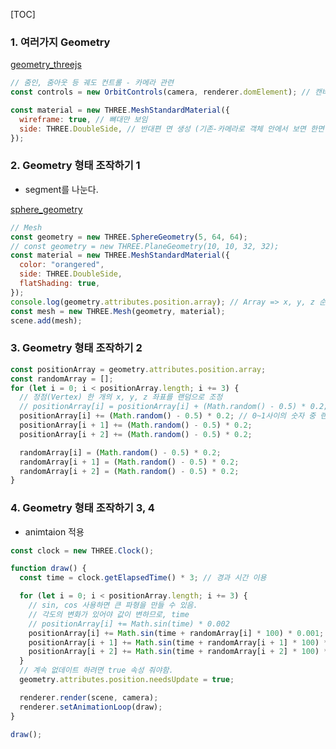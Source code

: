 [TOC]

### 1. 여러가지 Geometry

[geometry_threejs](https://threejs.org/docs/index.html?q=geometry#api/en/geometries/BoxGeometry)

```js
// 줌인, 줌아웃 등 궤도 컨트롤 - 카메라 관련
const controls = new OrbitControls(camera, renderer.domElement); // 캔버스 객체 (renderer.domElement)

const material = new THREE.MeshStandardMaterial({
  wireframe: true, // 뼈대만 보임
  side: THREE.DoubleSide, // 반대편 면 생성 (기존-카메라로 객체 안에서 보면 한면밖에 안보임)
});
```

### 2. Geometry 형태 조작하기 1

- segment를 나눈다.

[sphere_geometry](https://threejs.org/docs/index.html?q=geometry#api/en/geometries/SphereGeometry)

```js
// Mesh
const geometry = new THREE.SphereGeometry(5, 64, 64);
// const geometry = new THREE.PlaneGeometry(10, 10, 32, 32);
const material = new THREE.MeshStandardMaterial({
  color: "orangered",
  side: THREE.DoubleSide,
  flatShading: true,
});
console.log(geometry.attributes.position.array); // Array => x, y, z 순서대로 나옴 (점개수 * 3)
const mesh = new THREE.Mesh(geometry, material);
scene.add(mesh);
```

### 3. Geometry 형태 조작하기 2

```js
const positionArray = geometry.attributes.position.array;
const randomArray = [];
for (let i = 0; i < positionArray.length; i += 3) {
  // 정점(Vertex) 한 개의 x, y, z 좌표를 랜덤으로 조정
  // positionArray[i] = positionArray[i] + (Math.random() - 0.5) * 0.2;
  positionArray[i] += (Math.random() - 0.5) * 0.2; // 0~1사이의 숫자 중 랜덤 (값이 커져서 무조건 오른쪽으로 가므로, -0.5를 해줘 분포시킴)
  positionArray[i + 1] += (Math.random() - 0.5) * 0.2;
  positionArray[i + 2] += (Math.random() - 0.5) * 0.2;

  randomArray[i] = (Math.random() - 0.5) * 0.2;
  randomArray[i + 1] = (Math.random() - 0.5) * 0.2;
  randomArray[i + 2] = (Math.random() - 0.5) * 0.2;
}
```

### 4. Geometry 형태 조작하기 3, 4

- animtaion 적용

```js
const clock = new THREE.Clock();

function draw() {
  const time = clock.getElapsedTime() * 3; // 경과 시간 이용

  for (let i = 0; i < positionArray.length; i += 3) {
    // sin, cos 사용하면 큰 파형을 만들 수 있음.
    // 각도의 변화가 있어야 값이 변하므로, time
    // positionArray[i] += Math.sin(time) * 0.002
    positionArray[i] += Math.sin(time + randomArray[i] * 100) * 0.001;
    positionArray[i + 1] += Math.sin(time + randomArray[i + 1] * 100) * 0.001;
    positionArray[i + 2] += Math.sin(time + randomArray[i + 2] * 100) * 0.001;
  }
  // 계속 없데이트 하려면 true 속성 줘야함.
  geometry.attributes.position.needsUpdate = true;

  renderer.render(scene, camera);
  renderer.setAnimationLoop(draw);
}

draw();
```

